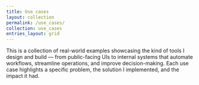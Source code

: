 ```yaml
---
title: Use cases
layout: collection
permalink: /use_cases/
collection: use_cases
entries_layout: grid
---
```


This is a collection of real-world examples showcasing the kind of tools I design and build — from public-facing UIs to internal systems that automate workflows, streamline operations, and improve decision-making. Each use case highlights a specific problem, the solution I implemented, and the impact it had.